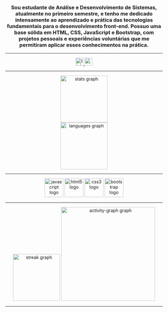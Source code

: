 <h3 align="center">Sou estudante de Análise e Desenvolvimento de Sistemas, atualmente no primeiro semestre, e tenho me dedicado intensamente ao aprendizado e prática das tecnologias fundamentais para o desenvolvimento front-end. Possuo uma base sólida em HTML, CSS, JavaScript e Bootstrap, com projetos pessoais e experiências voluntárias que me permitiram aplicar esses conhecimentos na prática.</h3>

---

<div align="center">
  <a href="https://www.linkedin.com/in/luiz-henrique-de-sousa-vieira-027106373/" target="_blank">
    <img src="https://img.shields.io/static/v1?message=LinkedIn&logo=linkedin&label=&color=0077B5&logoColor=white&labelColor=&style=for-the-badge" height="25" alt="linkedin logo"  />
  </a>
  <a href="https://luizh.vieira07@gmail.com/" target="_blank">
    <img src="https://img.shields.io/static/v1?message=Gmail&logo=gmail&label=&color=D14836&logoColor=white&labelColor=&style=for-the-badge" height="25" alt="gmail logo"  />
  </a>
</div>

---

<div align="center">
  <img src="https://github-readme-stats.vercel.app/api?username=LuizH-rep&hide_title=false&hide_rank=false&show_icons=true&include_all_commits=true&count_private=true&disable_animations=false&theme=radical&locale=pt-br&hide_border=false&order=1" height="150" alt="stats graph" /> <br>
  <img src="https://github-readme-stats.vercel.app/api/top-langs?username=LuizH-rep&locale=pt-br&hide_title=false&layout=compact&card_width=320&langs_count=5&theme=dracula&hide_border=false&order=2" height="150" alt="languages graph"  />
</div>

---

<div align="center">
   <img src="https://cdn.jsdelivr.net/gh/devicons/devicon/icons/javascript/javascript-original.svg" height="60" width="60" alt="javascript logo"  />
  <img src="https://cdn.jsdelivr.net/gh/devicons/devicon/icons/html5/html5-original.svg" height="60" width="60" alt="html5 logo"  />
  <img src="https://cdn.jsdelivr.net/gh/devicons/devicon/icons/css3/css3-original.svg" height="60" width="60" alt="css3 logo"  />
  <img src="https://cdn.jsdelivr.net/gh/devicons/devicon/icons/bootstrap/bootstrap-original.svg" height="60" width="60" alt="bootstrap logo"  />
 
</div>

---

<div align="center">
  <img src="https://streak-stats.demolab.com?user=LuizH-rep&locale=pt-br&mode=weekly&theme=radical&hide_border=false&border_radius=5&order=3" height="150" alt="streak graph"  />
  <img src="https://github-readme-activity-graph.vercel.app/graph?username=LuizH-rep&radius=16&theme=redical&area=true&order=5&hide_title=true" height="300" alt="activity-graph graph"  />
</div>

---
